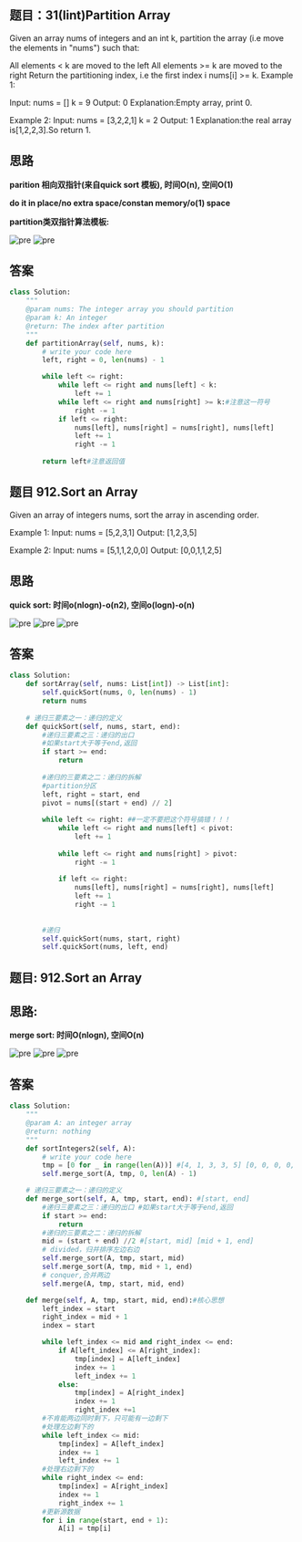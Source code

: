 ## 题目：31(lint)Partition Array
Given an array nums of integers and an int k, partition the array (i.e move the elements in "nums") such that:

All elements < k are moved to the left
All elements >= k are moved to the right
Return the partitioning index, i.e the first index i nums[i] >= k.
Example 1:

Input:
nums = []
k = 9
Output:
0
Explanation:Empty array, print 0.

Example 2:
Input:
nums = [3,2,2,1]
k = 2
Output:
1
Explanation:the real array is[1,2,2,3].So return 1.

## 思路


**parition 相向双指针(来自quick sort 模板), 时间O(n), 空间O(1)**

**do it in place/no extra space/constan memory/o(1) space**

**partition类双指针算法模板:**

![pre](https://github.com/SSRRBB/Leetcode/blob/main/Images/18.png)
![pre](https://github.com/SSRRBB/Leetcode/blob/main/Images/17.png)

## 答案
``` Python
class Solution:
    """
    @param nums: The integer array you should partition
    @param k: An integer
    @return: The index after partition
    """
    def partitionArray(self, nums, k):
        # write your code here
        left, right = 0, len(nums) - 1

        while left <= right:
            while left <= right and nums[left] < k:
                left += 1
            while left <= right and nums[right] >= k:#注意这一符号
                right -= 1
            if left <= right:
                nums[left], nums[right] = nums[right], nums[left]
                left += 1
                right -= 1
        
        return left#注意返回值
```

## 题目 912.Sort an Array
Given an array of integers nums, sort the array in ascending order.

Example 1:
Input: nums = [5,2,3,1]
Output: [1,2,3,5]

Example 2:
Input: nums = [5,1,1,2,0,0]
Output: [0,0,1,1,2,5]

## 思路

**quick sort: 时间o(nlogn)-o(n2), 空间o(logn)-o(n)**

![pre](https://github.com/SSRRBB/Leetcode/blob/main/Images/30.png)
![pre](https://github.com/SSRRBB/Leetcode/blob/main/Images/31.png)
![pre](https://github.com/SSRRBB/Leetcode/blob/main/Images/32.png)

## 答案
```python
class Solution:
    def sortArray(self, nums: List[int]) -> List[int]:
        self.quickSort(nums, 0, len(nums) - 1)
        return nums
    
    # 递归三要素之一：递归的定义    
    def quickSort(self, nums, start, end):
        #递归三要素之三：递归的出口
        #如果start大于等于end,返回
        if start >= end:
            return
        
        #递归的三要素之二：递归的拆解
        #partition分区 
        left, right = start, end
        pivot = nums[(start + end) // 2]
        
        while left <= right: ##一定不要把这个符号搞错！！！
            while left <= right and nums[left] < pivot:
                left += 1
                
            while left <= right and nums[right] > pivot:
                right -= 1
            
            if left <= right:
                nums[left], nums[right] = nums[right], nums[left]
                left += 1
                right -= 1
        
                        
        #递归        
        self.quickSort(nums, start, right)
        self.quickSort(nums, left, end)
 ```
 
## 题目: 912.Sort an Array
## 思路:
**merge sort: 时间O(nlogn), 空间O(n)**

![pre](https://github.com/SSRRBB/Leetcode/blob/main/Images/33.png)
![pre](https://github.com/SSRRBB/Leetcode/blob/main/Images/34.png)
![pre](https://github.com/SSRRBB/Leetcode/blob/main/Images/35.png)


## 答案
```python
class Solution:
    """
    @param A: an integer array
    @return: nothing
    """
    def sortIntegers2(self, A):
        # write your code here
        tmp = [0 for _ in range(len(A))] #[4, 1, 3, 3, 5] [0, 0, 0, 0, 0]
        self.merge_sort(A, tmp, 0, len(A) - 1)

    # 递归三要素之一：递归的定义
    def merge_sort(self, A, tmp, start, end): #[start, end]
        #递归三要素之三：递归的出口 #如果start大于等于end,返回
        if start >= end:
            return
        #递归的三要素之二：递归的拆解
        mid = (start + end) //2 #[start, mid] [mid + 1, end]
        # divided，归并排序左边右边
        self.merge_sort(A, tmp, start, mid)
        self.merge_sort(A, tmp, mid + 1, end)
        # conquer,合并两边
        self.merge(A, tmp, start, mid, end) 

    def merge(self, A, tmp, start, mid, end):#核心思想
        left_index = start
        right_index = mid + 1
        index = start

        while left_index <= mid and right_index <= end:
            if A[left_index] <= A[right_index]:
                tmp[index] = A[left_index]
                index += 1
                left_index += 1
            else:
                tmp[index] = A[right_index]
                index += 1
                right_index +=1
        #不肯能两边同时剩下，只可能有一边剩下
        #处理左边剩下的
        while left_index <= mid:
            tmp[index] = A[left_index]
            index += 1
            left_index += 1
        #处理右边剩下的
        while right_index <= end:
            tmp[index] = A[right_index]
            index += 1
            right_index += 1
        #更新源数据
        for i in range(start, end + 1):
            A[i] = tmp[i]
 ```
